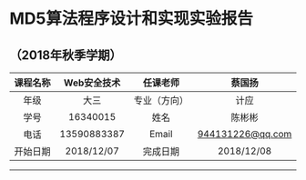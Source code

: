 # MD5算法程序设计和实现实验报告
## （2018年秋季学期）
| 课程名称 | Web安全技术 |   任课老师   |      蔡国扬      |
| :------: | :---------: | :----------: | :--------------: |
|   年级   |    大三     | 专业（方向） |       计应       |
|   学号   |  16340015   |     姓名     |      陈彬彬      |
|   电话   | 13590883387 |    Email     | 944131226@qq.com |
| 开始日期 | 2018/12/07  |   完成日期   |    2018/12/08    |

---

